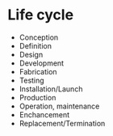 # Life cycle
- Conception
- Definition
- Design
- Development
- Fabrication
- Testing
- Installation/Launch
- Production
- Operation, maintenance
- Enchancement
- Replacement/Termination